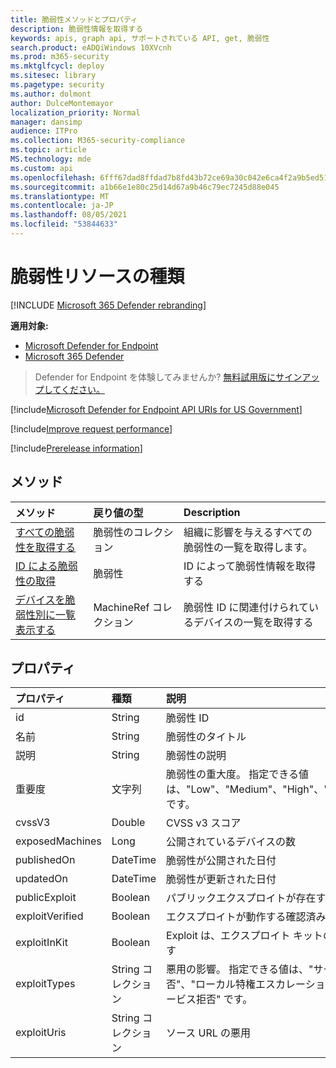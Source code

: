 ```yaml
---
title: 脆弱性メソッドとプロパティ
description: 脆弱性情報を取得する
keywords: apis, graph api, サポートされている API, get, 脆弱性
search.product: eADQiWindows 10XVcnh
ms.prod: m365-security
ms.mktglfcycl: deploy
ms.sitesec: library
ms.pagetype: security
ms.author: dolmont
author: DulceMontemayor
localization_priority: Normal
manager: dansimp
audience: ITPro
ms.collection: M365-security-compliance
ms.topic: article
MS.technology: mde
ms.custom: api
ms.openlocfilehash: 6fff67dad8ffdad7b8fd43b72ce69a30c042e6ca4f2a9b5ed514ed7166643b8a
ms.sourcegitcommit: a1b66e1e80c25d14d67a9b46c79ec7245d88e045
ms.translationtype: MT
ms.contentlocale: ja-JP
ms.lasthandoff: 08/05/2021
ms.locfileid: "53844633"
---
```

# <a name="vulnerability-resource-type"></a>脆弱性リソースの種類

[!INCLUDE [Microsoft 365 Defender rebranding](../../includes/microsoft-defender.md)]


**適用対象:**
- [Microsoft Defender for Endpoint](https://go.microsoft.com/fwlink/?linkid=2154037)
- [Microsoft 365 Defender](https://go.microsoft.com/fwlink/?linkid=2118804)

> Defender for Endpoint を体験してみませんか? [無料試用版にサインアップしてください。](https://signup.microsoft.com/create-account/signup?products=7f379fee-c4f9-4278-b0a1-e4c8c2fcdf7e&ru=https://aka.ms/MDEp2OpenTrial?ocid=docs-wdatp-pullalerts-abovefoldlink)

[!include[Microsoft Defender for Endpoint API URIs for US Government](../../includes/microsoft-defender-api-usgov.md)]

[!include[Improve request performance](../../includes/improve-request-performance.md)]

[!include[Prerelease information](../../includes/prerelease.md)]

## <a name="methods"></a>メソッド

メソッド|戻り値の型|Description
:---|:---|:---
[すべての脆弱性を取得する](get-all-vulnerabilities.md)|脆弱性のコレクション|組織に影響を与えるすべての脆弱性の一覧を取得します。
[ID による脆弱性の取得](get-vulnerability-by-id.md)|脆弱性|ID によって脆弱性情報を取得する
[デバイスを脆弱性別に一覧表示する](get-machines-by-vulnerability.md)|MachineRef コレクション|脆弱性 ID に関連付けられているデバイスの一覧を取得する

## <a name="properties"></a>プロパティ

プロパティ|種類|説明
:---|:---|:---
id|String|脆弱性 ID
名前|String|脆弱性のタイトル
説明|String|脆弱性の説明
重要度|文字列|脆弱性の重大度。 指定できる値は、"Low"、"Medium"、"High"、"Critical" です。
cvssV3|Double|CVSS v3 スコア
exposedMachines|Long|公開されているデバイスの数
publishedOn|DateTime|脆弱性が公開された日付
updatedOn|DateTime|脆弱性が更新された日付
publicExploit|Boolean|パブリックエクスプロイトが存在する
exploitVerified|Boolean|エクスプロイトが動作する確認済み
exploitInKit|Boolean|Exploit は、エクスプロイト キットの一部です
exploitTypes|String コレクション|悪用の影響。 指定できる値は、"サービス拒否"、"ローカル特権エスカレーション"、"サービス拒否" です。
exploitUris|String コレクション|ソース URL の悪用
